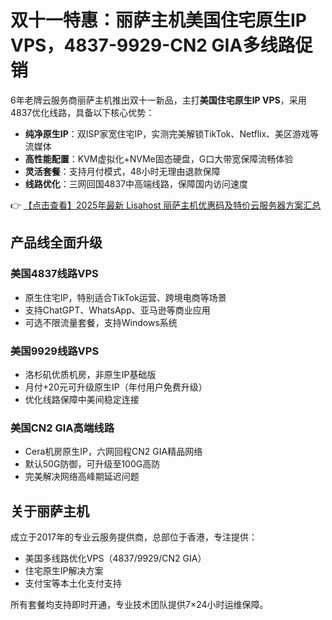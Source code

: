 # 双十一特惠：丽萨主机美国住宅原生IP VPS，4837-9929-CN2 GIA多线路促销

6年老牌云服务商丽萨主机推出双十一新品，主打**美国住宅原生IP VPS**，采用4837优化线路，具备以下核心优势：

- **纯净原生IP**：双ISP家宽住宅IP，实测完美解锁TikTok、Netflix、美区游戏等流媒体
- **高性能配置**：KVM虚拟化+NVMe固态硬盘，G口大带宽保障流畅体验
- **灵活套餐**：支持月付模式，48小时无理由退款保障
- **线路优化**：三网回国4837中高端线路，保障国内访问速度

👉 [【点击查看】2025年最新 Lisahost 丽萨主机优惠码及特价云服务器方案汇总](https://bit.ly/lisazhuji)

## 产品线全面升级

### 美国4837线路VPS
- 原生住宅IP，特别适合TikTok运营、跨境电商等场景
- 支持ChatGPT、WhatsApp、亚马逊等商业应用
- 可选不限流量套餐，支持Windows系统

### 美国9929线路VPS
- 洛杉矶优质机房，非原生IP基础版
- 月付+20元可升级原生IP（年付用户免费升级）
- 优化线路保障中美间稳定连接

### 美国CN2 GIA高端线路
- Cera机房原生IP，六网回程CN2 GIA精品网络
- 默认50G防御，可升级至100G高防
- 完美解决网络高峰期延迟问题

## 关于丽萨主机
成立于2017年的专业云服务提供商，总部位于香港，专注提供：
- 美国多线路优化VPS（4837/9929/CN2 GIA）
- 住宅原生IP解决方案
- 支付宝等本土化支付支持

所有套餐均支持即时开通，专业技术团队提供7×24小时运维保障。